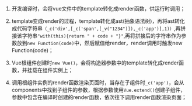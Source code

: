 1. 开发编译时，会将vue文件中的template转化成render函数，供运行时调用；

2. template变成render的过程，template转化成ast(抽象语法树)，再将ast转化成代码字符串`（_c('div',[_c('span',[_v("1234")]),_c('app')],1)）`,再拼接该字符串`"with(this){return " + code + "}"`,再将拼接后的字符串作为参数放到`new Function(code)`中，然后赋值给render，render调用时触发new Function(code)；

3. Vue根组件创建时`new Vue()`，会将构造器参数中的template转化成render函数，并挂载在组件实例上；

4. 调用根组件实例的render函数渲染页面时，当存在子组件时`_c('app')`，会从components中找到子组件的参数，根据参数使用`Vue.extend()`创建子组件，参数中包含在编译时创建的render函数，依次往下调用render函数渲染页面；